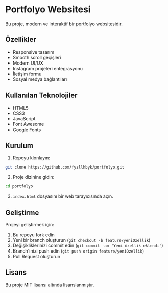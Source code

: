 # Portfolyo Websitesi

Bu proje, modern ve interaktif bir portfolyo websitesidir.

## Özellikler

- Responsive tasarım
- Smooth scroll geçişleri
- Modern UI/UX
- Instagram projeleri entegrasyonu
- İletişim formu
- Sosyal medya bağlantıları

## Kullanılan Teknolojiler

- HTML5
- CSS3
- JavaScript
- Font Awesome
- Google Fonts

## Kurulum

1. Repoyu klonlayın:
```bash
git clone https://github.com/fyzllhbyk/portfolyo.git
```

2. Proje dizinine gidin:
```bash
cd portfolyo
```

3. `index.html` dosyasını bir web tarayıcısında açın.

## Geliştirme

Projeyi geliştirmek için:

1. Bu repoyu fork edin
2. Yeni bir branch oluşturun (`git checkout -b feature/yeniOzellik`)
3. Değişikliklerinizi commit edin (`git commit -am 'Yeni özellik eklendi'`)
4. Branch'inizi push edin (`git push origin feature/yeniOzellik`)
5. Pull Request oluşturun

## Lisans

Bu proje MIT lisansı altında lisanslanmıştır.
